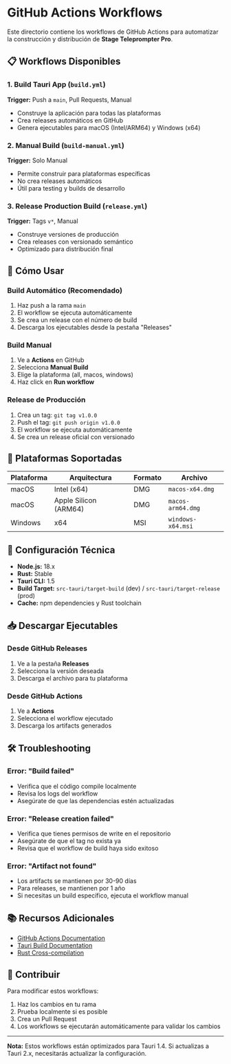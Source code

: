 # GitHub Actions Workflows

Este directorio contiene los workflows de GitHub Actions para automatizar la construcción y distribución de **Stage Teleprompter Pro**.

## 📋 Workflows Disponibles

### 1. **Build Tauri App** (`build.yml`)
**Trigger:** Push a `main`, Pull Requests, Manual
- Construye la aplicación para todas las plataformas
- Crea releases automáticos en GitHub
- Genera ejecutables para macOS (Intel/ARM64) y Windows (x64)

### 2. **Manual Build** (`build-manual.yml`)
**Trigger:** Solo Manual
- Permite construir para plataformas específicas
- No crea releases automáticos
- Útil para testing y builds de desarrollo

### 3. **Release Production Build** (`release.yml`)
**Trigger:** Tags `v*`, Manual
- Construye versiones de producción
- Crea releases con versionado semántico
- Optimizado para distribución final

## 🚀 Cómo Usar

### Build Automático (Recomendado)
1. Haz push a la rama `main`
2. El workflow se ejecuta automáticamente
3. Se crea un release con el número de build
4. Descarga los ejecutables desde la pestaña "Releases"

### Build Manual
1. Ve a **Actions** en GitHub
2. Selecciona **Manual Build**
3. Elige la plataforma (all, macos, windows)
4. Haz click en **Run workflow**

### Release de Producción
1. Crea un tag: `git tag v1.0.0`
2. Push el tag: `git push origin v1.0.0`
3. El workflow se ejecuta automáticamente
4. Se crea un release oficial con versionado

## 📱 Plataformas Soportadas

| Plataforma | Arquitectura | Formato | Archivo |
|------------|--------------|---------|---------|
| macOS | Intel (x64) | DMG | `macos-x64.dmg` |
| macOS | Apple Silicon (ARM64) | DMG | `macos-arm64.dmg` |
| Windows | x64 | MSI | `windows-x64.msi` |

## 🔧 Configuración Técnica

- **Node.js:** 18.x
- **Rust:** Stable
- **Tauri CLI:** 1.5
- **Build Target:** `src-tauri/target-build` (dev) / `src-tauri/target-release` (prod)
- **Cache:** npm dependencies y Rust toolchain

## 📥 Descargar Ejecutables

### Desde GitHub Releases
1. Ve a la pestaña **Releases**
2. Selecciona la versión deseada
3. Descarga el archivo para tu plataforma

### Desde GitHub Actions
1. Ve a **Actions**
2. Selecciona el workflow ejecutado
3. Descarga los artifacts generados

## 🛠️ Troubleshooting

### Error: "Build failed"
- Verifica que el código compile localmente
- Revisa los logs del workflow
- Asegúrate de que las dependencias estén actualizadas

### Error: "Release creation failed"
- Verifica que tienes permisos de write en el repositorio
- Asegúrate de que el tag no exista ya
- Revisa que el workflow de build haya sido exitoso

### Error: "Artifact not found"
- Los artifacts se mantienen por 30-90 días
- Para releases, se mantienen por 1 año
- Si necesitas un build específico, ejecuta el workflow manual

## 📚 Recursos Adicionales

- [GitHub Actions Documentation](https://docs.github.com/en/actions)
- [Tauri Build Documentation](https://tauri.app/v1/guides/getting-started/setup/)
- [Rust Cross-compilation](https://rust-lang.github.io/rustup/cross-compilation.html)

## 🤝 Contribuir

Para modificar estos workflows:
1. Haz los cambios en tu rama
2. Prueba localmente si es posible
3. Crea un Pull Request
4. Los workflows se ejecutarán automáticamente para validar los cambios

---

**Nota:** Estos workflows están optimizados para Tauri 1.4. Si actualizas a Tauri 2.x, necesitarás actualizar la configuración.
